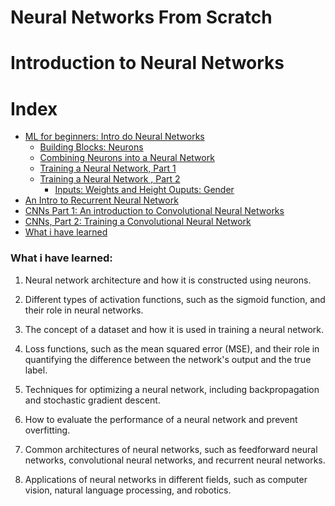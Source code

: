 # Neural Networks  From Scratch

# Introduction to Neural Networks

  # Index
  * [ML for beginners: Intro do Neural Networks](#introduction-to-neural-networks)
    * [Building Blocks: Neurons](#neurons)
    * [Combining Neurons into a Neural Network](#nn)
    * [Training a Neural Network, Part 1]()
    * [Training a Neural Network , Part 2]()
        * [Inputs: Weights and Height Ouputs: Gender]()
  * [ An Intro to Recurrent Neural Network](#recurrent-neural-network)
  * [CNNs Part 1: An introduction to Convolutional Neural Networks](#convolutional-neural-nnetworks)
  * [CNNs, Part 2: Training a Convolutional Neural Network](#training-CNNs)
  * [What i have learned](#what-i-have-learned)

### What i have learned:

1. Neural network architecture and how it is constructed using neurons.

2. Different types of activation functions, such as the sigmoid function, and their role in neural networks.

3. The concept of a dataset and how it is used in training a neural network.

4. Loss functions, such as the mean squared error (MSE), and their role in quantifying the difference between the network's output and the true label.

5. Techniques for optimizing a neural network, including backpropagation and stochastic gradient descent.

6. How to evaluate the performance of a neural network and prevent overfitting.

7. Common architectures of neural networks, such as feedforward neural networks, convolutional neural networks, and recurrent neural networks.

8. Applications of neural networks in different fields, such as computer vision, natural language processing, and robotics.
 